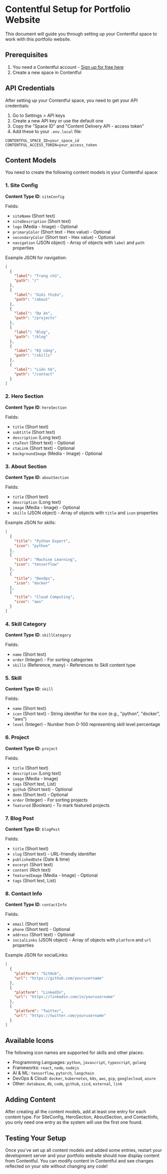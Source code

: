 # Contentful Setup for Portfolio Website

This document will guide you through setting up your Contentful space to work with this portfolio website.

## Prerequisites

1. You need a Contentful account - [Sign up for free here](https://www.contentful.com/sign-up/)
2. Create a new space in Contentful

## API Credentials

After setting up your Contentful space, you need to get your API credentials:

1. Go to Settings > API keys
2. Create a new API key or use the default one
3. Copy the "Space ID" and "Content Delivery API - access token"
4. Add these to your `.env.local` file:

```
CONTENTFUL_SPACE_ID=your_space_id
CONTENTFUL_ACCESS_TOKEN=your_access_token
```

## Content Models

You need to create the following content models in your Contentful space:

### 1. Site Config

**Content Type ID**: `siteConfig`

Fields:
- `siteName` (Short text)
- `siteDescription` (Short text)
- `logo` (Media - Image) - Optional
- `primaryColor` (Short text - Hex value) - Optional
- `secondaryColor` (Short text - Hex value) - Optional
- `navigation` (JSON object) - Array of objects with `label` and `path` properties

Example JSON for navigation:
```json
[
  {
    "label": "Trang chủ",
    "path": "/"
  },
  {
    "label": "Giới thiệu",
    "path": "/about"
  },
  {
    "label": "Dự án",
    "path": "/projects"
  },
  {
    "label": "Blog",
    "path": "/blog"
  },
  {
    "label": "Kỹ năng",
    "path": "/skills"
  },
  {
    "label": "Liên hệ",
    "path": "/contact"
  }
]
```

### 2. Hero Section

**Content Type ID**: `heroSection`

Fields:
- `title` (Short text)
- `subtitle` (Short text)
- `description` (Long text)
- `ctaText` (Short text) - Optional
- `ctaLink` (Short text) - Optional
- `backgroundImage` (Media - Image) - Optional

### 3. About Section

**Content Type ID**: `aboutSection`

Fields:
- `title` (Short text)
- `description` (Long text)
- `image` (Media - Image) - Optional
- `skills` (JSON object) - Array of objects with `title` and `icon` properties

Example JSON for skills:
```json
[
  {
    "title": "Python Expert",
    "icon": "python"
  },
  {
    "title": "Machine Learning",
    "icon": "tensorflow"
  },
  {
    "title": "DevOps",
    "icon": "docker"
  },
  {
    "title": "Cloud Computing",
    "icon": "aws"
  }
]
```

### 4. Skill Category

**Content Type ID**: `skillCategory`

Fields:
- `name` (Short text)
- `order` (Integer) - For sorting categories
- `skills` (Reference, many) - References to Skill content type

### 5. Skill

**Content Type ID**: `skill`

Fields:
- `name` (Short text)
- `icon` (Short text) - String identifier for the icon (e.g., "python", "docker", "aws")
- `level` (Integer) - Number from 0-100 representing skill level percentage

### 6. Project

**Content Type ID**: `project`

Fields:
- `title` (Short text)
- `description` (Long text)
- `image` (Media - Image)
- `tags` (Short text, List)
- `github` (Short text) - Optional
- `demo` (Short text) - Optional
- `order` (Integer) - For sorting projects
- `featured` (Boolean) - To mark featured projects

### 7. Blog Post

**Content Type ID**: `blogPost`

Fields:
- `title` (Short text)
- `slug` (Short text) - URL-friendly identifier
- `publishedDate` (Date & time)
- `excerpt` (Short text)
- `content` (Rich text)
- `featuredImage` (Media - Image) - Optional
- `tags` (Short text, List)

### 8. Contact Info

**Content Type ID**: `contactInfo`

Fields:
- `email` (Short text)
- `phone` (Short text) - Optional
- `address` (Short text) - Optional
- `socialLinks` (JSON object) - Array of objects with `platform` and `url` properties

Example JSON for socialLinks:
```json
[
  {
    "platform": "GitHub",
    "url": "https://github.com/yourusername"
  },
  {
    "platform": "LinkedIn",
    "url": "https://linkedin.com/in/yourusername"
  },
  {
    "platform": "Twitter",
    "url": "https://twitter.com/yourusername"
  }
]
```

## Available Icons

The following icon names are supported for skills and other places:

- Programming Languages: `python`, `javascript`, `typescript`, `golang`
- Frameworks: `react`, `node`, `nodejs`
- AI & ML: `tensorflow`, `pytorch`, `langchain`
- DevOps & Cloud: `docker`, `kubernetes`, `k8s`, `aws`, `gcp`, `googlecloud`, `azure`
- Other: `database`, `db`, `code`, `github`, `cicd`, `external`, `link`

## Adding Content

After creating all the content models, add at least one entry for each content type. For SiteConfig, HeroSection, AboutSection, and ContactInfo, you only need one entry as the system will use the first one found.

## Testing Your Setup

Once you've set up all content models and added some entries, restart your development server and your portfolio website should now display content from Contentful. You can modify content in Contentful and see changes reflected on your site without changing any code! 
